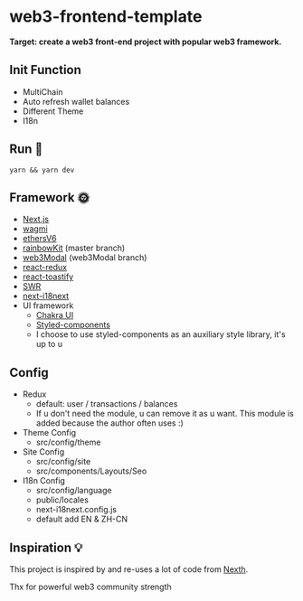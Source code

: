 # web3-frontend-template
**Target: create a web3 front-end project with popular web3 framework.**

## Init Function
- MultiChain 
- Auto refresh wallet balances
- Different Theme 
- I18n

## Run 🏃
```
yarn && yarn dev
```

## Framework 🌞
- [Next.js](https://nextjs.org/docs)
- [wagmi](https://wagmi.sh/)
- [ethersV6](https://docs.ethers.org/v6/)
- [rainbowKit](https://www.rainbowkit.com/docs/introduction) (master branch)
- [web3Modal](https://web3modal.com/) (web3Modal branch)
- [react-redux](https://www.npmjs.com/package/react-redux)
- [react-toastify](https://www.npmjs.com/package/react-toastify)
- [SWR](https://swr.bootcss.com/)
- [next-i18next](https://github.com/i18next/next-i18next)
- UI framework
  - [Chakra UI](https://chakra-ui.com/)
  - [Styled-components](https://styled-components.com/)
  - I choose to use styled-components as an auxiliary style library, it's up to u

## Config
- Redux
  - default: user / transactions / balances
  - If u don't need the module, u can remove it as u want. This module is added because the author often uses :)
- Theme Config
  - src/config/theme
- Site Config
  - src/config/site
  - src/components/Layouts/Seo
- I18n Config
  - src/config/language
  - public/locales
  - next-i18next.config.js
  - default add EN & ZH-CN


## Inspiration 💡

  This project is inspired by and re-uses a lot of code from [Nexth](https://github.com/wslyvh/nexth/).
  
  Thx for powerful web3 community strength

